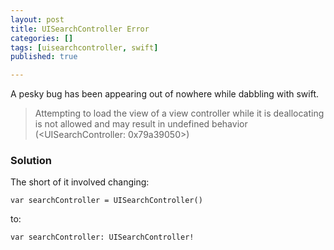 ```yaml
---
layout: post
title: UISearchController Error
categories: []
tags: [uisearchcontroller, swift]
published: true

---
```


A pesky bug has been appearing out of nowhere while dabbling with swift.

> Attempting to load the view of a view controller while it is deallocating is not allowed and may result in undefined behavior (<UISearchController: 0x79a39050>)

### Solution

The short of it involved changing:

	var searchController = UISearchController()

to:

	var searchController: UISearchController!
